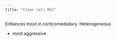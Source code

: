 ```yaml
---
title: "Clear cell RCC"
---
```

Enhances most in corticomedullary. Heterogeneous
- most aggressive

